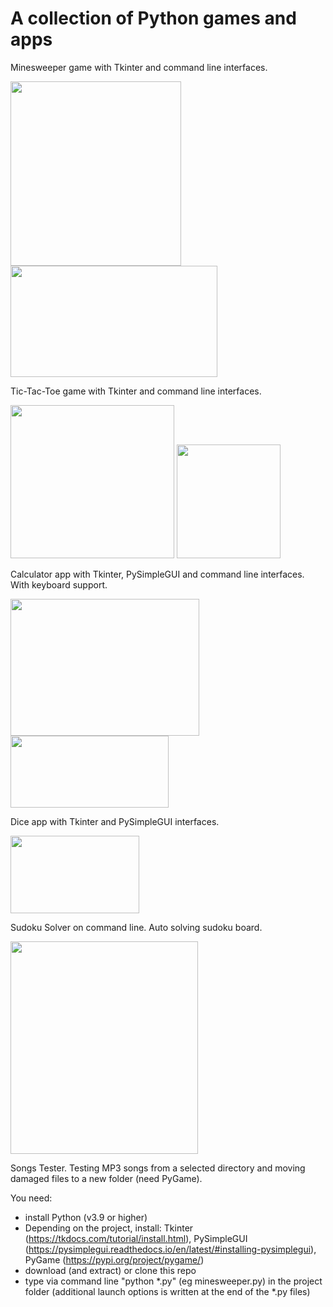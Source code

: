 # A collection of Python games and apps

Minesweeper game with Tkinter and command line interfaces.

<img src="https://github.com/lestec-al/python-games-and-apps/raw/main/data/minesweeper_tk_pic.png" width="273" height="295"/> <img src="https://github.com/lestec-al/python-games-and-apps/raw/main/data/minesweeper_cl_pic.png" width="331" height="178"/>

Tic-Tac-Toe game with Tkinter and command line interfaces.

<img src="https://github.com/lestec-al/python-games-and-apps/raw/main/data/tic_tac_toe_cl_pic.png" width="262" height="245"/> <img src="https://github.com/lestec-al/python-games-and-apps/raw/main/data/tic_tac_toe_tk_pic.png" width="166" height="182"/>

Calculator app with Tkinter, PySimpleGUI and command line interfaces. With keyboard support.

<img src="https://github.com/lestec-al/python-games-and-apps/raw/main/data/calc_cl_pic.png" width="302" height="219"/> <img src="https://github.com/lestec-al/python-games-and-apps/raw/main/data/calc_tk_pic.png" width="253" height="115"/>

Dice app with Tkinter and PySimpleGUI interfaces.

<img src="https://github.com/lestec-al/python-games-and-apps/raw/main/data/dice_pic.png" width="206" height="124"/>

Sudoku Solver on command line. Auto solving sudoku board.

<img src="https://github.com/lestec-al/python-games-and-apps/raw/main/data/sudoku_solver_pic.png" width="300" height="340"/>

Songs Tester. Testing MP3 songs from a selected directory and moving damaged files to a new folder (need PyGame).

You need:
- install Python (v3.9 or higher)
- Depending on the project, install: Tkinter (https://tkdocs.com/tutorial/install.html), PySimpleGUI (https://pysimplegui.readthedocs.io/en/latest/#installing-pysimplegui), PyGame (https://pypi.org/project/pygame/)
- download (and extract) or clone this repo
- type via command line "python *.py" (eg minesweeper.py) in the project folder (additional launch options is written at the end of the *.py files)